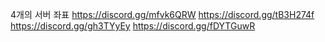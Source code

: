 4개의 서버 좌표
https://discord.gg/mfvk6QRW
https://discord.gg/tB3H274f
https://discord.gg/gh3TYyEy
https://discord.gg/fDYTGuwR
